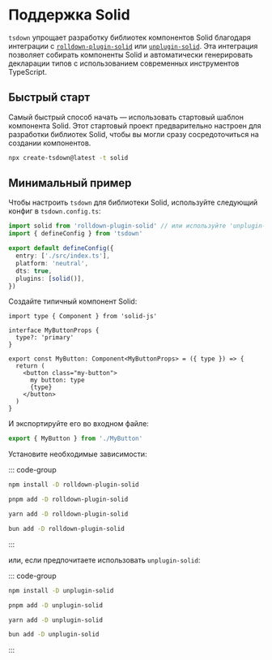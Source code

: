 # Поддержка Solid

`tsdown` упрощает разработку библиотек компонентов Solid благодаря интеграции с [`rolldown-plugin-solid`](https://github.com/g-mero/rolldown-plugin-solid) или [`unplugin-solid`](https://github.com/unplugin/unplugin-solid). Эта интеграция позволяет собирать компоненты Solid и автоматически генерировать декларации типов с использованием современных инструментов TypeScript.

## Быстрый старт

Самый быстрый способ начать — использовать стартовый шаблон компонента Solid. Этот стартовый проект предварительно настроен для разработки библиотек Solid, чтобы вы могли сразу сосредоточиться на создании компонентов.

```bash
npx create-tsdown@latest -t solid
```

## Минимальный пример

Чтобы настроить `tsdown` для библиотеки Solid, используйте следующий конфиг в `tsdown.config.ts`:

```ts [tsdown.config.ts]
import solid from 'rolldown-plugin-solid' // или используйте 'unplugin-solid/rolldown'
import { defineConfig } from 'tsdown'

export default defineConfig({
  entry: ['./src/index.ts'],
  platform: 'neutral',
  dts: true,
  plugins: [solid()],
})
```

Создайте типичный компонент Solid:

```tsx [MyButton.tsx]
import type { Component } from 'solid-js'

interface MyButtonProps {
  type?: 'primary'
}

export const MyButton: Component<MyButtonProps> = ({ type }) => {
  return (
    <button class="my-button">
      my button: type
      {type}
    </button>
  )
}
```

И экспортируйте его во входном файле:

```ts [index.ts]
export { MyButton } from './MyButton'
```

Установите необходимые зависимости:

::: code-group

```sh [npm]
npm install -D rolldown-plugin-solid
```

```sh [pnpm]
pnpm add -D rolldown-plugin-solid
```

```sh [yarn]
yarn add -D rolldown-plugin-solid
```

```sh [bun]
bun add -D rolldown-plugin-solid
```

:::

или, если предпочитаете использовать `unplugin-solid`:

::: code-group

```sh [npm]
npm install -D unplugin-solid
```

```sh [pnpm]
pnpm add -D unplugin-solid
```

```sh [yarn]
yarn add -D unplugin-solid
```

```sh [bun]
bun add -D unplugin-solid
```

:::